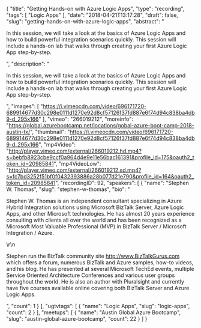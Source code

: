 {
  "title": "Getting Hands-on with Azure Logic Apps",
  "type": "recording",
  "tags": [
    "Logic Apps"
  ],
  "date": "2018-04-21T13:17:28",
  "draft": false,
  "slug": "getting-hands-on-with-azure-logic-apps",
  "abstract": "<p>In this session, we will take a look at the basics of Azure Logic Apps and how to build powerful integration scenarios quickly.  This session will include a hands-on lab that walks through creating your first Azure Logic App step-by-step.</p>",
  "description": "<p>In this session, we will take a look at the basics of Azure Logic Apps and how to build powerful integration scenarios quickly.  This session will include a hands-on lab that walks through creating your first Azure Logic App step-by-step.</p>",
  "images": [
    "https://i.vimeocdn.com/video/696171720-689914677d30c298e0111d1270e92d8cf57126f37fd887e6f74d94c838ba4db9-d_295x166"
  ],
  "vimeo": "266019212",
  "moreinfo": "https://global.azurebootcamp.net/locations/gobal-azure-boot-camp-2018-austin-tx/",
  "thumbnail": "https://i.vimeocdn.com/video/696171720-689914677d30c298e0111d1270e92d8cf57126f37fd887e6f74d94c838ba4db9-d_295x166",
  "mp4Video": "http://player.vimeo.com/external/266019212.hd.mp4?s=bebfb8923cbe9ccf0a964d4e9e11e56bac161391&profile_id=175&oauth2_token_id=20985841",
  "mp4VideoLow": "http://player.vimeo.com/external/266019212.sd.mp4?s=fc7bd3252f51bf0f0432393886a28b077d21e790&profile_id=164&oauth2_token_id=20985841",
  "recordingID": 92,
  "speakers": [
    {
      "name": "Stephen W. Thomas",
      "slug": "stephen-w-thomas",
      "bio": "<p>Stephen W. Thomas is an independent consultant specializing in Azure Hybrid Integration solutions using Microsoft BizTalk Server, Azure Logic Apps, and other Microsoft technologies. He has almost 20 years experience consulting with clients all over the world and has been recognized as a Microsoft Most Valuable Professional (MVP) in BizTalk Server / Microsoft Integration / Azure.</p>\r\n<p>Stephen run the BizTalk community site http://www.BizTalkGurus.com which offers a forum, numerous BizTalk and Azure samples, how-to videos, and his blog. He has presented at several Microsoft TechEd events, multiple Service Oriented Architecture Conferences and various user groups throughout the world.  He is also an author with Pluralsight and currently have five courses available online covering both BizTalk Server and Azure Logic Apps.</p>",
      "count": 1
    }
  ],
  "ugtvtags": [
    {
      "name": "Logic Apps",
      "slug": "logic-apps",
      "count": 2
    }
  ],
  "meetups": [
    {
      "name": "Austin Global Azure Bootcamp",
      "slug": "austin-global-azure-bootcamp",
      "count": 22
    }
  ]
}